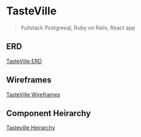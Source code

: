 # TasteVille

> Fullstack Postgresql, Ruby on Rails, React app

## ERD
[TasteVille ERD](https://drive.google.com/file/d/1kLyQTZqfcA4jjKWQexfEkG2UspyclK8Q/view)

## Wireframes

[TasteVille Wireframes](https://whimsical.com/tasteville-TMLSJyVH5k8uM98fRASzLn)

## Component Heirarchy

[Tasteville Heirarchy](https://whimsical.com/tasteville-heirarchy-EXWBPohXhZBJU7tjgHn2rt)
